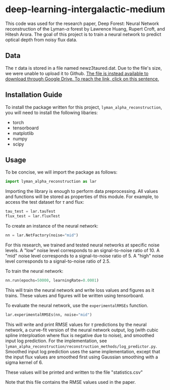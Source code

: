 # deep-learning-intergalactic-medium

This code was used for the research paper, Deep Forest: Neural Network reconstruction of the Lyman-$\alpha$ forest by Lawrence Huang, Rupert Croft, and Hitesh Arora. The goal of this project is to train a neural network to predict optical depth from noisy flux data. 

## Data
The $\tau$ data is stored in a file named newz3taured.dat. Due to the file's size, we were unable to upload it to Github. [The file is instead available to download through Google Drive. To reach the link, click on this sentence.](https://drive.google.com/file/d/1ozfAwAaDaVaTVMr0NrGLD5aVQdOYqPG4/view?usp=sharing)

## Installation Guide

To install the package written for this project, `lyman_alpha_reconstruction`, you will need to install the following libaries:
<ul>
    <li>torch</li>
    <li>tensorboard
    <li>matplotlib</li>
    <li>numpy</li>
    <li>scipy</li>
</ul>    

## Usage

To be concise, we will import the package as follows:

```python
import lyman_alpha_reconstruction as lar
```

Importing the library is enough to perform data preprocessing. All values and functions will be stored as properties of this module. For example, to access the test dataset for $\tau$ and flux:
```python
tau_test = lar.tauTest
flux_test = lar.fluxTest
```

To create an instance of the neural network:
```python
nn = lar.NetFactory(noise="mid")
```
For this research, we trained and tested neural networks at specific noise levels. A "low" noise level corresponds to an signal-to-noise ratio of 10. A "mid" noise level corresponds to a signal-to-noise ratio of 5. A "high" noise level corresponds to a signal-to-noise ratio of 2.5.

To train the neural network:
```python
nn.run(epochs=50000, learningRate=0.0001)
```
This will train the neural network and write loss values and figures as it trains. These values and figures will be written using tensorboard.

To evaluate the neural network, use the `experimentalRMSEs` function.
```python
lar.experimentalRMSEs(nn, noise="mid")
```
This will write and print RMSE values for $\tau$ predictions by the neural network, a curve-fit version of the neural network output, log (with cubic spline interploation where flux is negative due to noise), and smoothed input log prediction. For the implementation, see `lyman_alpha_reconstruction/reconstruction_methods/log_predictor.py`. Smoothed input log prediction uses the same implementation, except that the input flux values are smoothed first using Gaussian smoothing with a sigma kernel of 6.

These values will be printed and written to the file "statistics.csv"

Note that this file contains the RMSE values used in the paper.